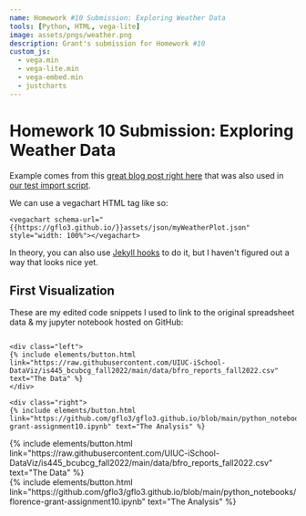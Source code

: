 ```yaml
---
name: Homework #10 Submission: Exploring Weather Data
tools: [Python, HTML, vega-lite]
image: assets/pngs/weather.png
description: Grant's submission for Homework #10
custom_js:
  - vega.min
  - vega-lite.min
  - vega-embed.min
  - justcharts
---
```


# Homework 10 Submission: Exploring Weather Data

Example comes from this [great blog post right here](https://blog.4dcu.be/programming/2021/05/03/Interactive-Visualizations.html) that was also used in [our test import script](https://github.com/UIUC-iSchool-DataViz/is445_bcubcg_fall2022/blob/main/week01/test_imports_week01.ipynb).

We can use a vegachart HTML tag like so:

```
<vegachart schema-url="{{https://gflo3.github.io/}}assets/json/myWeatherPlot.json" style="width: 100%"></vegachart>
```

<vegachart schema-url="{{https://gflo3.github.io/}}assets/json/myWeatherPlot.json" style="width: 100%"></vegachart>

In theory, you can also use [Jekyll hooks](https://jekyllrb.com/docs/plugins/hooks/) to do it, but I haven't figured out a way that looks nice yet.


## First Visualization 

These are my edited code snippets I used to link to the original spreadsheet data & my jupyter notebook hosted on GitHub:

```

<div class="left">
{% include elements/button.html link="https://raw.githubusercontent.com/UIUC-iSchool-DataViz/is445_bcubcg_fall2022/main/data/bfro_reports_fall2022.csv" text="The Data" %}
</div>

<div class="right">
{% include elements/button.html link="https://github.com/gflo3/gflo3.github.io/blob/main/python_notebooks/florence-grant-assignment10.ipynb" text="The Analysis" %}
```

<!-- these are written in a combo of html and liquid --> 

<div class="left">
{% include elements/button.html link="https://raw.githubusercontent.com/UIUC-iSchool-DataViz/is445_bcubcg_fall2022/main/data/bfro_reports_fall2022.csv" text="The Data" %}
</div>

<div class="right">
{% include elements/button.html link="https://github.com/gflo3/gflo3.github.io/blob/main/python_notebooks/florence-grant-assignment10.ipynb" text="The Analysis" %}
</div>
